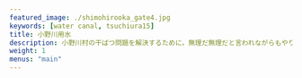 ```yaml
---
featured_image: ./shimohirooka_gate4.jpg
keywords: [water canal, tsuchiura15]
title: 小野川用水
description: 小野川村の干ばつ問題を解決するために，無理だ無理だと言われながらもやりきった，素晴らしい用水事業．
weight: 1
menus: "main"
---
```

